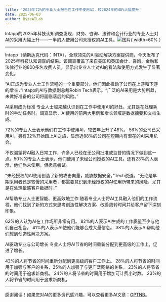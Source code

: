 ```yaml
---
title: '2025年72%的专业人士报告在工作中使用AI，较2024年的48%大幅提升'
date: 2025-06-03
author: ByteAILab
---
```


Intapp的2025年科技认知调查发现，财务、咨询、法律和会计行业的专业人士对AI的采用大幅上升——一半的人使用公司未授权的AI工具。![图片](https://ai-techpark.com/wp-content/uploads/72-of-professionals.jpg){ width=60% }

---
Intapp（纳斯达克代码：INTA），全球领先的AI驱动解决方案提供商，今天发布了2025年科技认知调查的结果。该调查覆盖了来自美国和英国会计、咨询、金融和法律行业的800多名收费人员，显示出专业人士对AI的看法和使用方式发生了显著变化。

“AI正成为专业人士工作流程的一个重要部分，他们因此推动了公司在上游和下游的增长，”Intapp的AI与数据副总裁Robin Tech表示。“广泛的AI采用是大势所趋，未做好准备的公司将面临落后的风险。”

AI采用成为标准
专业人士越来越认识到在工作中使用AI的好处，尤其是在处理耗时的手动任务时。调查显示，AI使用的前两大用例和增长领域是数据摘要和文档生成。

72%的专业人士表示他们在工作中使用AI，较去年上升了48%。
56%的公司已采用AI，另有32%开始踏上AI之旅，显示近88%的公司在短期内有潜在的AI采用机会。

不仅渴望将AI融入日常工作，许多人已经在无公司批准或监督的情况下做到这一点。50%的专业人士表示，他们使用了未经公司授权的AI工具。还有23%的人表示，他们尚未使用，但愿意尝试。

“未经授权的AI使用创造了新的攻击向量，威胁数据安全，”Tech说道。“无论是早期采用者还是较慢的采用者，都需要意识到未经授权的AI使用所带来的风险，尤其是在处理敏感客户数据时。”

AI帮助专业人士更智能、更高效地工作
随着专业人士将AI工具融入他们的工作流程，他们找到了新的方式来思考创造性解决方案、改善周转时间并给客户留下深刻印象。

62%的人认为AI在工作场所非常有用。
82%的人表示AI生成的工作质量至少与他们自己相当。
41%的人表示AI使他们能够合成大量信息。
38%的人表示AI帮助他们想到创造性解决方案。

AI驱动专业与公司增长
专业人士将AI节省的时间重新分配到更高级的工作上，促进了增长。

42%的人将节省的时间重新分配到更高级的客户工作上。
28%的人将节省的时间用于加强与客户的关系，25%的人加强了与更广泛网络的关系。
23%的人将节省的时间用于追求新商机。
24%的人将节省的时间用于增加可计费小时数。
23%的人将节省的时间用于追求新商机。

---
感谢阅读！如果您对AI的更多资讯感兴趣，可以查看更多AI文章：[GPTNB](https://gptnb.com)。